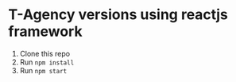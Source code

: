 # T-Agency versions using reactjs framework


1. Clone this repo
2. Run `npm install`
3. Run `npm start`
